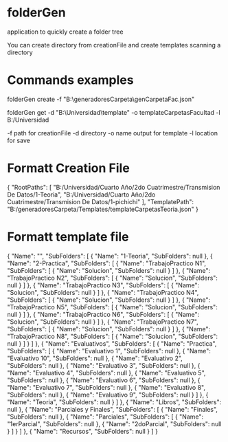 # folderGen

application to quickly create a folder tree

You can create directory from creationFile and create templates scanning a directory

# Commands examples
folderGen create -f "B:\generadoresCarpeta\genCarpetaFac.json"

folderGen get -d "B:\Universidad\template" -o templateCarpetasFacultad -l B:/Universidad

-f path for creationFile
-d directory 
-o name output for template
-l location for save

# Formatt Creation File

{
  "RootPaths": [
    "B:/Universidad/Cuarto Año/2do Cuatrimestre/Transmision De Datos/1-Teoria",
    "B:/Universidad/Cuarto Año/2do Cuatrimestre/Transmision De Datos/1-pichichi"
  ],
  "TemplatePath": "B:/generadoresCarpeta/Templates/templateCarpetasTeoria.json"
}

# Formatt template file

{
 "Name": "",
 "SubFolders": [
  {
   "Name": "1-Teoria",
   "SubFolders": null
  },
  {
   "Name": "2-Practica",
   "SubFolders": [
    {
     "Name": "TrabajoPractico N1",
     "SubFolders": [
      {
       "Name": "Solucion",
       "SubFolders": null
      }
     ]
    },
    {
     "Name": "TrabajoPractico N2",
     "SubFolders": [
      {
       "Name": "Solucion",
       "SubFolders": null
      }
     ]
    },
    {
     "Name": "TrabajoPractico N3",
     "SubFolders": [
      {
       "Name": "Solucion",
       "SubFolders": null
      }
     ]
    },
    {
     "Name": "TrabajoPractico N4",
     "SubFolders": [
      {
       "Name": "Solucion",
       "SubFolders": null
      }
     ]
    },
    {
     "Name": "TrabajoPractico N5",
     "SubFolders": [
      {
       "Name": "Solucion",
       "SubFolders": null
      }
     ]
    },
    {
     "Name": "TrabajoPractico N6",
     "SubFolders": [
      {
       "Name": "Solucion",
       "SubFolders": null
      }
     ]
    },
    {
     "Name": "TrabajoPractico N7",
     "SubFolders": [
      {
       "Name": "Solucion",
       "SubFolders": null
      }
     ]
    },
    {
     "Name": "TrabajoPractico N8",
     "SubFolders": [
      {
       "Name": "Solucion",
       "SubFolders": null
      }
     ]
    }
   ]
  },
  {
   "Name": "Evaluativos",
   "SubFolders": [
    {
     "Name": "Practica",
     "SubFolders": [
      {
       "Name": "Evaluativo 1",
       "SubFolders": null
      },
      {
       "Name": "Evaluativo 10",
       "SubFolders": null
      },
      {
       "Name": "Evaluativo 2",
       "SubFolders": null
      },
      {
       "Name": "Evaluativo 3",
       "SubFolders": null
      },
      {
       "Name": "Evaluativo 4",
       "SubFolders": null
      },
      {
       "Name": "Evaluativo 5",
       "SubFolders": null
      },
      {
       "Name": "Evaluativo 6",
       "SubFolders": null
      },
      {
       "Name": "Evaluativo 7",
       "SubFolders": null
      },
      {
       "Name": "Evaluativo 8",
       "SubFolders": null
      },
      {
       "Name": "Evaluativo 9",
       "SubFolders": null
      }
     ]
    },
    {
     "Name": "Teoria",
     "SubFolders": null
    }
   ]
  },
  {
   "Name": "Libros",
   "SubFolders": null
  },
  {
   "Name": "Parciales y Finales",
   "SubFolders": [
    {
     "Name": "Finales",
     "SubFolders": null
    },
    {
     "Name": "Parciales",
     "SubFolders": [
      {
       "Name": "1erParcial",
       "SubFolders": null
      },
      {
       "Name": "2doParcial",
       "SubFolders": null
      }
     ]
    }
   ]
  },
  {
   "Name": "Recursos",
   "SubFolders": null
  }
 ]
}

